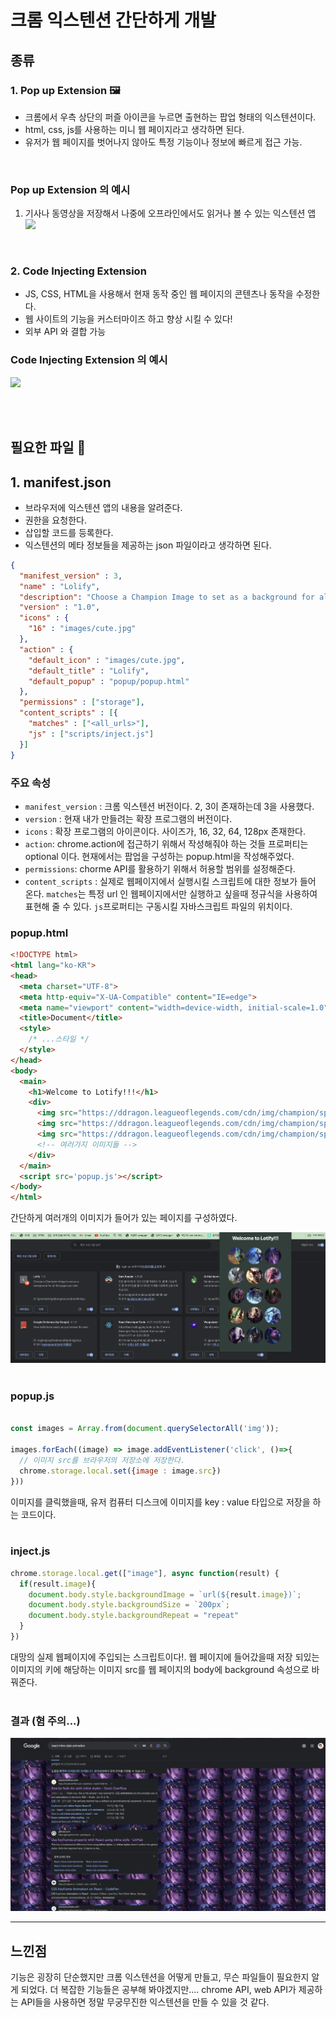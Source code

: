 # 크롬 익스텐션 간단하게 개발

## 종류

### 1. Pop up Extension 🖼️
- 크롬에서 우측 상단의 퍼즐 아이콘을 누르면 출현하는 팝업 형태의 익스텐션이다.
- html, css, js를 사용하는 미니 웹 페이지라고 생각하면 된다.
- 유저가 웹 페이지를 벗어나지 않아도 특정 기능이나 정보에 빠르게 접근 가능.

</br>

### Pop up Extension 의 예시 
1. 기사나 동영상을 저장해서 나중에 오프라인에서도 읽거나 볼 수 있는 익스텐션 앱
[![](https://lh3.googleusercontent.com/I9eM4-WP5eDDTfEl5r-mJr-Km7nukuNPaMI-6FUbQPy7gdm2kKxc9aJpDeaPxrxWg6tnIcD4dtwJWKb5Eprgh_IbOA=w640-h400-e365-rj-sc0x00ffffff)](https://chrome.google.com/webstore/detail/save-to-pocket/niloccemoadcdkdjlinkgdfekeahmflj?hl=ko)

</br>

### 2. Code Injecting Extension
- JS, CSS, HTML을 사용해서 현재 동작 중인 웹 페이지의 콘텐츠나 동작을 수정한다.
- 웹 사이트의 기능을 커스터마이즈 하고 향상 시킬 수 있다!
- 외부 API 와 결합 가능


### Code Injecting Extension 의 예시 

[![](https://lh3.googleusercontent.com/vBE5WAb6YXh880SClHGT69j73doSGj3ebygKxS0xdOltNsNpJgXWn1hpnwu0PLE9WLX00-3jPlWVFKPWszvLoomkPe0=w640-h400-e365-rj-sc0x00ffffff)](https://chrome.google.com/webstore/detail/adblock-%E2%80%94-best-ad-blocker/gighmmpiobklfepjocnamgkkbiglidom?hl=ko)


</br>
</br>


## 필요한 파일 📁

## 1. manifest.json
- 브라우저에 익스텐션 앱의 내용을 알려준다.
- 권한을 요청한다.
- 삽입할 코드를 등록한다.
- 익스텐션의 메타 정보들을 제공하는 json 파일이라고 생각하면 된다.

```json
{
  "manifest_version" : 3,
  "name" : "Lolify",
  "description": "Choose a Champion Image to set as a background for all the pages you visit",
  "version" : "1.0",
  "icons" : {
    "16" : "images/cute.jpg"
  },
  "action" : {
    "default_icon" : "images/cute.jpg",
    "default_title" : "Lolify",
    "default_popup" : "popup/popup.html"
  },
  "permissions" : ["storage"],
  "content_scripts" : [{
    "matches" : ["<all_urls>"],
    "js" : ["scripts/inject.js"]
  }]
}
```

### 주요 속성

- `manifest_version` : 크롬 익스텐션 버전이다. 2, 3이 존재하는데 3을 사용했다.
- `version` : 현재 내가 만들려는 확장 프로그램의 버전이다.
- `icons` : 확장 프로그램의 아이콘이다. 사이즈가, 16, 32, 64, 128px 존재한다.
- `action`: chrome.action에 접근하기 위해서 작성해줘야 하는 것들 프로퍼티는 optional 이다. 현재에서는 팝업을 구성하는 popup.html을 작성해주었다.
- `permissions`: chorme API를 활용하기 위해서 허용할 범위를 설정해준다.
- `content_scripts` : 실제로 웹페이지에서 실행시킬 스크립트에 대한 정보가 들어 온다. `matches`는 특정 url 인 웹페이지에서만 실행하고 싶을때 정규식을 사용하여 표현해 줄 수 있다. `js`프로퍼티는 구동시킬 자바스크립트 파일의 위치이다.


### popup.html
```html
<!DOCTYPE html>
<html lang="ko-KR">
<head>
  <meta charset="UTF-8">
  <meta http-equiv="X-UA-Compatible" content="IE=edge">
  <meta name="viewport" content="width=device-width, initial-scale=1.0">
  <title>Document</title>
  <style>
    /* ...스타일 */
  </style>
</head>
<body>
  <main>
    <h1>Welcome to Lotify!!!</h1>
    <div>
      <img src="https://ddragon.leagueoflegends.com/cdn/img/champion/splash/Belveth_0.jpg" >
      <img src="https://ddragon.leagueoflegends.com/cdn/img/champion/splash/Irelia_0.jpg" >
      <img src="https://ddragon.leagueoflegends.com/cdn/img/champion/splash/Samira_0.jpg" >
      <!-- 여러가지 이미지들 -->
    </div>
  </main>
  <script src='popup.js'></script>
</body>
</html>
```
간단하게 여러개의 이미지가 들어가 있는 페이지를 구성하였다.

![Github_Logo](./images/screenshot.png) 
</br>
</br>

### popup.js
```javascript

const images = Array.from(document.querySelectorAll('img'));

images.forEach((image) => image.addEventListener('click', ()=>{
  // 이미지 src를 브라우저의 저장소에 저장한다.
  chrome.storage.local.set({image : image.src})
}))
```
이미지를 클릭했을때, 유저 컴퓨터 디스크에 이미지를 key : value 타입으로 저장을 하는 코드이다.
</br>
</br>

### inject.js
```javascript
chrome.storage.local.get(["image"], async function(result) {
  if(result.image){
    document.body.style.backgroundImage = `url(${result.image})`;
    document.body.style.backgroundSize = `200px`;
    document.body.style.backgroundRepeat = "repeat"
  }
})
```
대망의 실제 웹페이지에 주입되는 스크립트이다!. 웹 페이지에 들어갔을때 저장 되있는 이미지의 키에 해당하는 이미지 src를 웹 페이지의 body에 background 속성으로 바꿔준다.
</br>
</br> 

### 결과 (혐 주의...)
![Github_Logo](./images/sc2.png) 


---

## 느낀점
기능은 굉장히 단순했지만 크롬 익스텐션을 어떻게 만들고, 무슨 파일들이 필요한지 알게 되었다. 더 복잡한 기능들은 공부해 봐야겠지만.... chrome API, web API가 제공하는 API들을 사용하면 정말 무궁무진한 익스텐션을 만들 수 있을 것 같다.